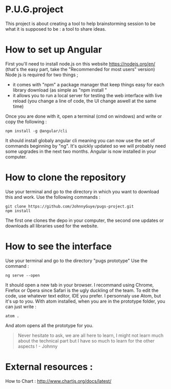 # P.U.G.project
This project is about creating a tool to help brainstorming session to be what it is supposed to be : a tool to share ideas.

# How to set up Angular

First you'll need to install node.js on this website https://nodejs.org/en/ (that's the easy part, take the "Recommended for most users" version)
Node js is required for two things ;
- it comes with "npm" a package manager that keep things easy for each library download (as simple as "npm install <name of the libraby>"
- it allows you to run a local server for testing the web interface with live reload (you change a line of code, the UI change aswell at the same time)

Once you are done with it, open a terminal (cmd on windows) and write or copy the following :

    npm install -g @angular/cli

It should install globaly angular cli meaning you can now use the set of commands beginning by "ng".
It's quickly updated so we will probably need some upgrades in the next two months.
Angular is now installed in your computer.

# How to clone the repository

Use your terminal and go to the directory in which you want to download this and work.
Use the following commands :

    git clone https://github.com/JohnnyGuye/pugs-project.git
    npm install

The first one clones the depo in your computer, the second one updates or downloads all libraries used for the website.

# How to see the interface

Use your terminal and go to the directory "pugs prototype"
Use the command :

    ng serve --open

It should open a new tab in your browser. I recommand using Chrome, Firefox or Opera since Safari is the ugly duckling of the team.
To edit the code, use whatever text editor, IDE you prefer. I personnaly use Atom, but it's up to you.
With atom installed, when you are in the prototype folder, you can just write :

    atom .

And atom opens all the prototype for you.

> Never hesitate to ask, we are all here to learn, I might not learn much about the technical part but I have so much to learn for the other aspects ! - Johnny

# External resources :

How to Chart : http://www.chartjs.org/docs/latest/
